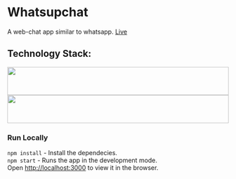 # Whatsupchat
  A web-chat app similar to whatsapp.
  [Live](https://whatsupchat.netlify.app) 

## Technology Stack: 
  <p float="left">
     <img src="https://cdn.worldvectorlogo.com/logos/react-1.svg"  width="64" height="64" style="width:100%">
     <img src="https://cdn.worldvectorlogo.com/logos/firebase-1.svg"  width="64" height="64" style="width:100%">
</p>

### Run Locally

`npm install` - Install the dependecies. <br />
`npm start` - Runs the app in the development mode. <br />
Open [http://localhost:3000](http://localhost:3000) to view it in the browser.
